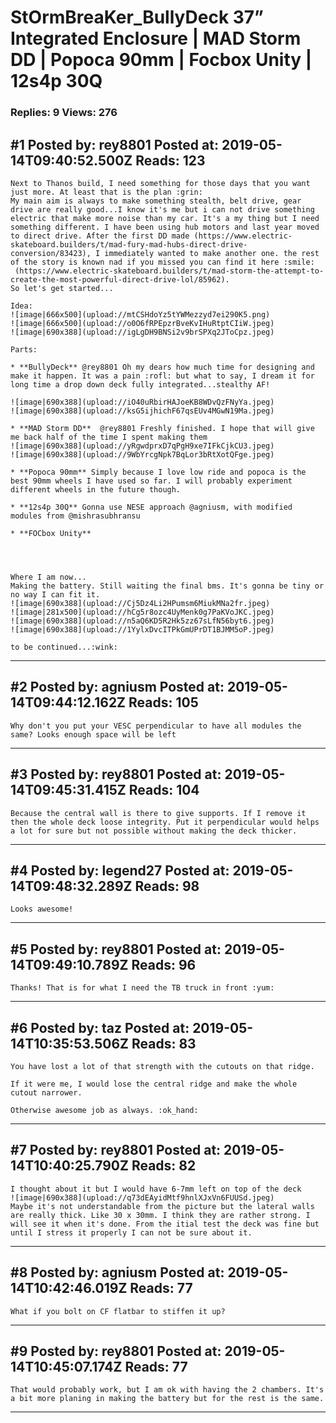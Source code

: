 # StOrmBreaKer_BullyDeck 37&rdquo; Integrated Enclosure &#124; MAD Storm DD &#124; Popoca 90mm &#124; Focbox Unity &#124; 12s4p 30Q

### Replies: 9 Views: 276

## \#1 Posted by: rey8801 Posted at: 2019-05-14T09:40:52.500Z Reads: 123

```
Next to Thanos build, I need something for those days that you want just more. At least that is the plan :grin:
My main aim is always to make something stealth, belt drive, gear drive are really good...I know it's me but i can not drive something electric that make more noise than my car. It's a my thing but I need something different. I have been using hub motors and last year moved to direct drive. After the first DD made (https://www.electric-skateboard.builders/t/mad-fury-mad-hubs-direct-drive-conversion/83423), I immediately wanted to make another one. the rest of the story is known nad if you missed you can find it here :smile:
 (https://www.electric-skateboard.builders/t/mad-storm-the-attempt-to-create-the-most-powerful-direct-drive-lol/85962). 
So let's get started...

Idea:
![image|666x500](upload://mtCSHdoYz5tYWMezzyd7ei290K5.png) 
![image|666x500](upload://o0O6fRPEpzrBveKvIHuRtptCIiW.jpeg) 
![image|690x388](upload://igLgDH9BNSi2v9brSPXq2JToCpz.jpeg) 

Parts:

* **BullyDeck** @rey8801 Oh my dears how much time for designing and make it happen. It was a pain :rofl: but what to say, I dream it for long time a drop down deck fully integrated...stealthy AF!

![image|690x388](upload://iO40uRbirHAJoeKB8WDvQzFNyYa.jpeg) 
![image|690x388](upload://ksG5ijhichF67qsEUv4MGwN19Ma.jpeg) 

* **MAD Storm DD**  @rey8801 Freshly finished. I hope that will give me back half of the time I spent making them 
![image|690x388](upload://yRgwdprxD7qPgH9xe7IFkCjkCU3.jpeg) 
![image|690x388](upload://9WbYrcgNpk7BqLor3bRtXotQFge.jpeg)  

* **Popoca 90mm** Simply because I love low ride and popoca is the best 90mm wheels I have used so far. I will probably experiment different wheels in the future though.

* **12s4p 30Q** Gonna use NESE approach @agniusm, with modified modules from @mishrasubhransu 

* **FOCbox Unity**




Where I am now...
Making the battery. Still waiting the final bms. It's gonna be tiny or no way I can fit it.
![image|690x388](upload://Cj5Dz4Li2HPumsm6MiukMNa2fr.jpeg) 
![image|281x500](upload://hCg5r8ozc4UyMenk0g7PaKVoJKC.jpeg) 
![image|690x388](upload://n5aQ6KD5R2Hk5zz67sLfN56byt6.jpeg) 
![image|690x388](upload://1YylxDvcITPkGmUPrDT1BJMM5oP.jpeg) 

to be continued...:wink:
```

---
## \#2 Posted by: agniusm Posted at: 2019-05-14T09:44:12.162Z Reads: 105

```
Why don't you put your VESC perpendicular to have all modules the same? Looks enough space will be left
```

---
## \#3 Posted by: rey8801 Posted at: 2019-05-14T09:45:31.415Z Reads: 104

```
Because the central wall is there to give supports. If I remove it then the whole deck loose integrity. Put it perpendicular would helps a lot for sure but not possible without making the deck thicker.
```

---
## \#4 Posted by: legend27 Posted at: 2019-05-14T09:48:32.289Z Reads: 98

```
Looks awesome!
```

---
## \#5 Posted by: rey8801 Posted at: 2019-05-14T09:49:10.789Z Reads: 96

```
Thanks! That is for what I need the TB truck in front :yum:
```

---
## \#6 Posted by: taz Posted at: 2019-05-14T10:35:53.506Z Reads: 83

```
You have lost a lot of that strength with the cutouts on that ridge.

If it were me, I would lose the central ridge and make the whole cutout narrower.

Otherwise awesome job as always. :ok_hand:
```

---
## \#7 Posted by: rey8801 Posted at: 2019-05-14T10:40:25.790Z Reads: 82

```
I thought about it but I would have 6-7mm left on top of the deck
![image|690x388](upload://q73dEAyidMtf9hnlXJxVn6FUUSd.jpeg) 
Maybe it's not understandable from the picture but the lateral walls are really thick. Like 30 x 30mm. I think they are rather strong. I will see it when it's done. From the itial test the deck was fine but until I stress it properly I can not be sure about it.
```

---
## \#8 Posted by: agniusm Posted at: 2019-05-14T10:42:46.019Z Reads: 77

```
What if you bolt on CF flatbar to stiffen it up?
```

---
## \#9 Posted by: rey8801 Posted at: 2019-05-14T10:45:07.174Z Reads: 77

```
That would probably work, but I am ok with having the 2 chambers. It's a bit more planing in making the battery but for the rest is the same.
```

---
